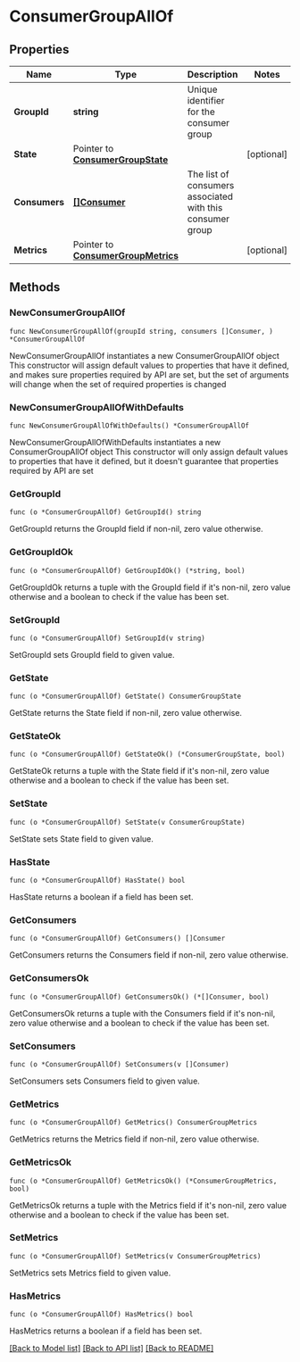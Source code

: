 # ConsumerGroupAllOf

## Properties

Name | Type | Description | Notes
------------ | ------------- | ------------- | -------------
**GroupId** | **string** | Unique identifier for the consumer group | 
**State** | Pointer to [**ConsumerGroupState**](ConsumerGroupState.md) |  | [optional] 
**Consumers** | [**[]Consumer**](Consumer.md) | The list of consumers associated with this consumer group | 
**Metrics** | Pointer to [**ConsumerGroupMetrics**](ConsumerGroupMetrics.md) |  | [optional] 

## Methods

### NewConsumerGroupAllOf

`func NewConsumerGroupAllOf(groupId string, consumers []Consumer, ) *ConsumerGroupAllOf`

NewConsumerGroupAllOf instantiates a new ConsumerGroupAllOf object
This constructor will assign default values to properties that have it defined,
and makes sure properties required by API are set, but the set of arguments
will change when the set of required properties is changed

### NewConsumerGroupAllOfWithDefaults

`func NewConsumerGroupAllOfWithDefaults() *ConsumerGroupAllOf`

NewConsumerGroupAllOfWithDefaults instantiates a new ConsumerGroupAllOf object
This constructor will only assign default values to properties that have it defined,
but it doesn't guarantee that properties required by API are set

### GetGroupId

`func (o *ConsumerGroupAllOf) GetGroupId() string`

GetGroupId returns the GroupId field if non-nil, zero value otherwise.

### GetGroupIdOk

`func (o *ConsumerGroupAllOf) GetGroupIdOk() (*string, bool)`

GetGroupIdOk returns a tuple with the GroupId field if it's non-nil, zero value otherwise
and a boolean to check if the value has been set.

### SetGroupId

`func (o *ConsumerGroupAllOf) SetGroupId(v string)`

SetGroupId sets GroupId field to given value.


### GetState

`func (o *ConsumerGroupAllOf) GetState() ConsumerGroupState`

GetState returns the State field if non-nil, zero value otherwise.

### GetStateOk

`func (o *ConsumerGroupAllOf) GetStateOk() (*ConsumerGroupState, bool)`

GetStateOk returns a tuple with the State field if it's non-nil, zero value otherwise
and a boolean to check if the value has been set.

### SetState

`func (o *ConsumerGroupAllOf) SetState(v ConsumerGroupState)`

SetState sets State field to given value.

### HasState

`func (o *ConsumerGroupAllOf) HasState() bool`

HasState returns a boolean if a field has been set.

### GetConsumers

`func (o *ConsumerGroupAllOf) GetConsumers() []Consumer`

GetConsumers returns the Consumers field if non-nil, zero value otherwise.

### GetConsumersOk

`func (o *ConsumerGroupAllOf) GetConsumersOk() (*[]Consumer, bool)`

GetConsumersOk returns a tuple with the Consumers field if it's non-nil, zero value otherwise
and a boolean to check if the value has been set.

### SetConsumers

`func (o *ConsumerGroupAllOf) SetConsumers(v []Consumer)`

SetConsumers sets Consumers field to given value.


### GetMetrics

`func (o *ConsumerGroupAllOf) GetMetrics() ConsumerGroupMetrics`

GetMetrics returns the Metrics field if non-nil, zero value otherwise.

### GetMetricsOk

`func (o *ConsumerGroupAllOf) GetMetricsOk() (*ConsumerGroupMetrics, bool)`

GetMetricsOk returns a tuple with the Metrics field if it's non-nil, zero value otherwise
and a boolean to check if the value has been set.

### SetMetrics

`func (o *ConsumerGroupAllOf) SetMetrics(v ConsumerGroupMetrics)`

SetMetrics sets Metrics field to given value.

### HasMetrics

`func (o *ConsumerGroupAllOf) HasMetrics() bool`

HasMetrics returns a boolean if a field has been set.


[[Back to Model list]](../README.md#documentation-for-models) [[Back to API list]](../README.md#documentation-for-api-endpoints) [[Back to README]](../README.md)


